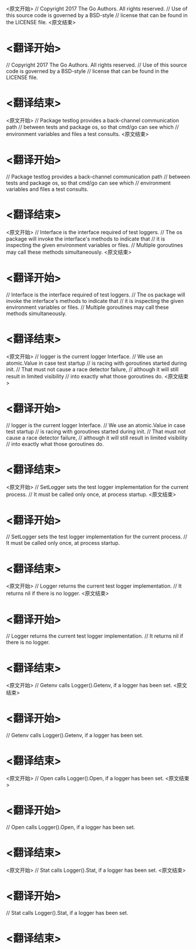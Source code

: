 
<原文开始>
// Copyright 2017 The Go Authors. All rights reserved.
// Use of this source code is governed by a BSD-style
// license that can be found in the LICENSE file.
<原文结束>

# <翻译开始>
// Copyright 2017 The Go Authors. All rights reserved.
// Use of this source code is governed by a BSD-style
// license that can be found in the LICENSE file.
# <翻译结束>


<原文开始>
// Package testlog provides a back-channel communication path
// between tests and package os, so that cmd/go can see which
// environment variables and files a test consults.
<原文结束>

# <翻译开始>
// Package testlog provides a back-channel communication path
// between tests and package os, so that cmd/go can see which
// environment variables and files a test consults.
# <翻译结束>


<原文开始>
// Interface is the interface required of test loggers.
// The os package will invoke the interface's methods to indicate that
// it is inspecting the given environment variables or files.
// Multiple goroutines may call these methods simultaneously.
<原文结束>

# <翻译开始>
// Interface is the interface required of test loggers.
// The os package will invoke the interface's methods to indicate that
// it is inspecting the given environment variables or files.
// Multiple goroutines may call these methods simultaneously.
# <翻译结束>


<原文开始>
// logger is the current logger Interface.
// We use an atomic.Value in case test startup
// is racing with goroutines started during init.
// That must not cause a race detector failure,
// although it will still result in limited visibility
// into exactly what those goroutines do.
<原文结束>

# <翻译开始>
// logger is the current logger Interface.
// We use an atomic.Value in case test startup
// is racing with goroutines started during init.
// That must not cause a race detector failure,
// although it will still result in limited visibility
// into exactly what those goroutines do.
# <翻译结束>


<原文开始>
// SetLogger sets the test logger implementation for the current process.
// It must be called only once, at process startup.
<原文结束>

# <翻译开始>
// SetLogger sets the test logger implementation for the current process.
// It must be called only once, at process startup.
# <翻译结束>


<原文开始>
// Logger returns the current test logger implementation.
// It returns nil if there is no logger.
<原文结束>

# <翻译开始>
// Logger returns the current test logger implementation.
// It returns nil if there is no logger.
# <翻译结束>


<原文开始>
// Getenv calls Logger().Getenv, if a logger has been set.
<原文结束>

# <翻译开始>
// Getenv calls Logger().Getenv, if a logger has been set.
# <翻译结束>


<原文开始>
// Open calls Logger().Open, if a logger has been set.
<原文结束>

# <翻译开始>
// Open calls Logger().Open, if a logger has been set.
# <翻译结束>


<原文开始>
// Stat calls Logger().Stat, if a logger has been set.
<原文结束>

# <翻译开始>
// Stat calls Logger().Stat, if a logger has been set.
# <翻译结束>

